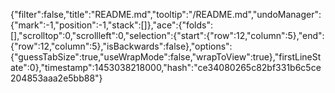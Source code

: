 {"filter":false,"title":"README.md","tooltip":"/README.md","undoManager":{"mark":-1,"position":-1,"stack":[]},"ace":{"folds":[],"scrolltop":0,"scrollleft":0,"selection":{"start":{"row":12,"column":5},"end":{"row":12,"column":5},"isBackwards":false},"options":{"guessTabSize":true,"useWrapMode":false,"wrapToView":true},"firstLineState":0},"timestamp":1453038218000,"hash":"ce34080265c82bf331b6c5ce204853aaa2e5bb88"}